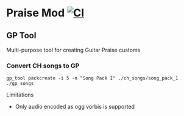 # Praise Mod [![CI](https://github.com/PikminGuts92/praise-mod/workflows/CI/badge.svg)](https://github.com/PikminGuts92/praise-mod/actions?query=workflow%3ACI)
## GP Tool
Multi-purpose tool for creating Guitar Praise customs

### Convert CH songs to GP
`gp_tool packcreate -i 5 -n "Song Pack I" ./ch_songs/song_pack_1 ./gp_songs`

Limitations
- Only audio encoded as ogg vorbis is supported